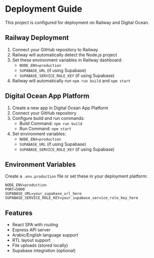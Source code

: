 
# Deployment Guide

This project is configured for deployment on Railway and Digital Ocean.

## Railway Deployment

1. Connect your GitHub repository to Railway
2. Railway will automatically detect the Node.js project
3. Set these environment variables in Railway dashboard:
   - `NODE_ENV=production`
   - `SUPABASE_URL` (if using Supabase)
   - `SUPABASE_SERVICE_ROLE_KEY` (if using Supabase)
4. Railway will automatically run `npm run build` and `npm start`

## Digital Ocean App Platform

1. Create a new app in Digital Ocean App Platform
2. Connect your GitHub repository
3. Configure build and run commands:
   - Build Command: `npm run build`
   - Run Command: `npm start`
4. Set environment variables:
   - `NODE_ENV=production`
   - `SUPABASE_URL` (if using Supabase)
   - `SUPABASE_SERVICE_ROLE_KEY` (if using Supabase)

## Environment Variables

Create a `.env.production` file or set these in your deployment platform:

```
NODE_ENV=production
PORT=5000
SUPABASE_URL=your_supabase_url_here
SUPABASE_SERVICE_ROLE_KEY=your_supabase_service_role_key_here
```

## Features

- React SPA with routing
- Express API server
- Arabic/English language support
- RTL layout support
- File uploads (stored locally)
- Supabase integration (optional)
